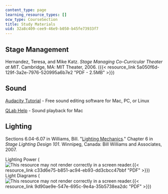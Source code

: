 ```yaml
---
content_type: page
learning_resource_types: []
ocw_type: CourseSection
title: Study Materials
uid: 32a8c409-cee9-46e9-b050-b45fe73933f7
---
```


Stage Management
----------------

Hernandez, Teresa, and Mike Katz. _Stage Managing Co-Curricular Theater at MIT_. Cambridge, MA: MIT Theater, 2006. ({{< resource_link 5a050f6d-129f-3a2e-7976-520995a6b7e2 "PDF - 2.5MB" >}})

Sound
-----

[Audacity Tutorial](http://audacity.sourceforge.net/manual-1.2/tutorials.html) - Free sound editing software for Mac, PC, or Linux

[QLab Help](http://figure53.com/qlab/documentation/) - Sound playback for Mac

Lighting
--------

Sections 6.04-6.07 in Williams, Bill. "[Lighting Mechanics](http://billwilliams.ca/resources/sld/sld-600.htm)." Chapter 6 in _Stage Lighting Design 101_. Winnipeg, Canada: Bill Williams and Associates, 2007.

Lighting Power (![This resource may not render correctly in a screen reader.](/images/inacessible.gif){{< resource_link c33d6e75-b851-ac94-eb93-dd3cbcc47bbf "PDF" >}})  
Light Diagrams (![This resource may not render correctly in a screen reader.](/images/inacessible.gif){{< resource_link 9d90ae9e-547e-695c-9e4a-35b5738ea2dc "PDF" >}})